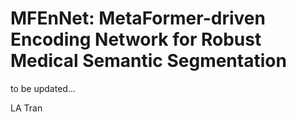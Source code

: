 # MFEnNet: MetaFormer-driven Encoding Network for Robust Medical Semantic Segmentation

to be updated...

LA Tran
